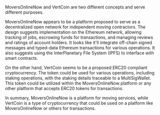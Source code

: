 MoversOnlineNow and VertCoin are two different concepts and serve different purposes.

MoversOnlineNow appears to be a platform proposed to serve as a decentralized open network for independent moving contractors. The design suggests implementation on the Ethereum network, allowing tracking of jobs, escrowing funds for transactions, and managing reviews and ratings of account holders. It looks like it'll integrate off-chain signed messages and typed-data Ethereum transactions for various operations. It also suggests using the InterPlanetary File System (IPFS) to interface with smart contracts.

On the other hand, VertCoin seems to be a proposed ERC20 compliant cryptocurrency. The token could be used for various operations, including staking operations, with the staking details traceable to a MultiSigWallet. This token could be utilized within the MoversOnlineNow platform or any other platform that accepts ERC20 tokens for transactions. 

In summary, MoversOnlineNow is a platform for moving services, while VertCoin is a type of cryptocurrency that could be used on a platform like MoversOnlineNow or others for transactions.